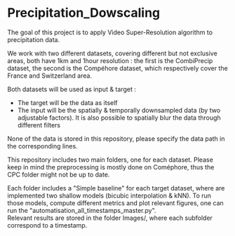 # Precipitation_Dowscaling

The goal of this project is to apply Video Super-Resolution algorithm to precipitation data.

We work with two different datasets, covering different but not exclusive areas, both have 1km and 1hour resolution : the first is the CombiPrecip dataset, the second is the Compéhore dataset, which respectively cover the France and Switzerland area.

Both datasets will be used as input & target :
- The target will be the data as itself
- The input will be the spatially & temporally downsampled data (by two adjustable factors). It is also possible to spatially blur the data through different filters

None of the data is stored in this repository, please specify the data path in the corresponding lines.

This repository includes two main folders, one for each dataset. Please keep in mind the preprocessing is mostly done on Coméphore, thus the CPC folder might not be up to date. 

Each folder includes a "Simple baseline" for each target dataset, where are implemented two shallow models (bicubic interpolation & kNN). To run those models, compute different metrics and plot relevant figures, one can run the "automatisation_all_timestamps_master.py". <br>
Relevant results are stored in the folder Images/, where each subfolder correspond to a timestamp. <br>

